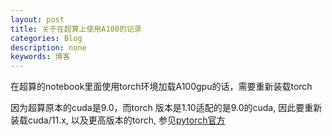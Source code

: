 ```yaml
---
layout: post
title: 关于在超算上使用A100的记录
categories: Blog
description: none
keywords: 博客
---
```


在超算的notebook里面使用torch环境加载A100gpu的话，需要重新装载torch



因为超算原本的cuda是9.0，而torch 版本是1.10适配的是9.0的cuda, 因此要重新装载cuda/11.x, 以及更高版本的torch, 参见[pytorch官方](https://pytorch.org/get-started/locally/)
